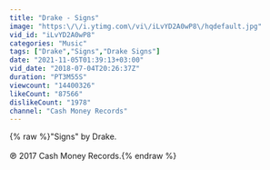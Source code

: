 ```yaml
---
title: "Drake - Signs"
image: "https:\/\/i.ytimg.com\/vi\/iLvYD2A0wP8\/hqdefault.jpg"
vid_id: "iLvYD2A0wP8"
categories: "Music"
tags: ["Drake","Signs","Drake Signs"]
date: "2021-11-05T01:39:13+03:00"
vid_date: "2018-07-04T20:26:37Z"
duration: "PT3M55S"
viewcount: "14400326"
likeCount: "87566"
dislikeCount: "1978"
channel: "Cash Money Records"
---
```

{% raw %}&quot;Signs&quot; by Drake.<br /><br />℗ 2017 Cash Money Records.{% endraw %}
